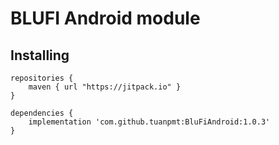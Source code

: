 # BLUFI Android module


## Installing

```
repositories {
    maven { url "https://jitpack.io" }
}

dependencies {
    implementation 'com.github.tuanpmt:BluFiAndroid:1.0.3'
}
  
```